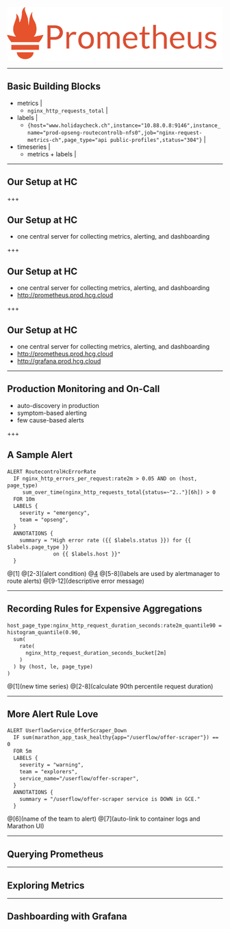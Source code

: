 ![logo](assets/prometheus.png)

---

## Basic Building Blocks

- metrics |
  - `nginx_http_requests_total` |
- labels |
  - `{host="www.holidaycheck.ch",instance="10.88.0.8:9146",instance_name="prod-opseng-routecontrolb-nfs0",job="nginx-request-metrics-ch",page_type="api public-profiles",status="304"}` |
- timeseries |
  - metrics + labels |

---

## Our Setup at HC

+++

## Our Setup at HC

- one central server for collecting metrics, alerting, and dashboarding

+++

## Our Setup at HC

- one central server for collecting metrics, alerting, and dashboarding
- http://prometheus.prod.hcg.cloud

+++

## Our Setup at HC

- one central server for collecting metrics, alerting, and dashboarding
- http://prometheus.prod.hcg.cloud
- http://grafana.prod.hcg.cloud

---

## Production Monitoring and On-Call

- auto-discovery in production
- symptom-based alerting
- few cause-based alerts

+++

## A Sample Alert

```
ALERT RoutecontrolHcErrorRate
  IF nginx_http_errors_per_request:rate2m > 0.05 AND on (host, page_type)
     sum_over_time(nginx_http_requests_total{status=~"2.."}[6h]) > 0
  FOR 10m
  LABELS {
    severity = "emergency",
    team = "opseng",
  }
  ANNOTATIONS {
    summary = "High error rate ({{ $labels.status }}) for {{ $labels.page_type }}
               on {{ $labels.host }}"
  }
```
@[1]
@[2-3](alert condition)
@[4](duration)
@[5-8](labels are used by alertmanager to route alerts)
@[9-12](descriptive error message)

---

## Recording Rules for Expensive Aggregations

```
host_page_type:nginx_http_request_duration_seconds:rate2m_quantile90 =
histogram_quantile(0.90,
  sum(
    rate(
      nginx_http_request_duration_seconds_bucket[2m]
    )
  ) by (host, le, page_type)
)

```
@[1](new time series)
@[2-8](calculate 90th percentile request duration)

---

## More Alert Rule Love

```
ALERT UserflowService_OfferScraper_Down
  IF sum(marathon_app_task_healthy{app="/userflow/offer-scraper"}) == 0
  FOR 5m
  LABELS {
    severity = "warning",
    team = "explorers",
    service_name="/userflow/offer-scraper",
  }
  ANNOTATIONS {
    summary = "/userflow/offer-scraper service is DOWN in GCE."
  }
```
@[6](name of the team to alert)
@[7](auto-link to container logs and Marathon UI)

---

## Querying Prometheus

---

## Exploring Metrics

---

## Dashboarding with Grafana
